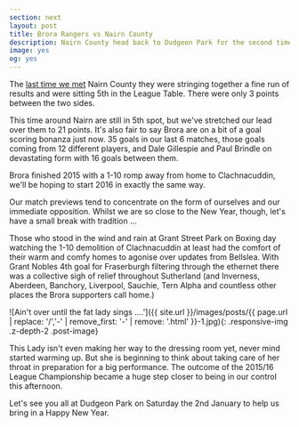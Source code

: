 ```yaml
---
section: next
layout: post
title: Brora Rangers vs Nairn County
description: Nairn County head back to Dudgeon Park for the second time this season.
image: yes
og: yes
---
```

The [last time we met](/2015/09/09/nairn-away-report.html) Nairn County they were stringing together a fine run of results and were sitting 5th in the League Table. There were only 3 points between the two sides.

This time around Nairn are still in 5th spot, but we've stretched our lead over them to 21 points. It's also fair to say Brora are on a bit of a goal scoring bonanza just now. 35 goals in our last 6 matches, those goals coming from 12 different players, and Dale Gillespie and Paul Brindle on devastating form with 16 goals between them.

Brora finished 2015 with a 1-10 romp away from home to Clachnacuddin, we'll be hoping to start 2016 in exactly the same way.

Our match previews tend to concentrate on the form of ourselves and our immediate opposition. Whilst we are so close to the New Year, though, let's have a small break with tradition ... 


Those who stood in the wind and rain at Grant Street Park on Boxing day watching the 1-10 demolition of Clachnacuddin at least had the comfort of their warm and comfy homes to agonise over updates from Bellslea. With Grant Nobles 4th goal for Fraserburgh filtering through the ethernet there was a collective sigh of relief throughout Sutherland (and Inverness, Aberdeen, Banchory, Liverpool, Sauchie, Tern Alpha and countless other places the Brora supporters call home.)

![Ain't over until the fat lady sings ....']({{ site.url }}/images/posts/{{ page.url | replace: '/','-' | remove_first: '-' | remove: '.html' }}-1.jpg){: .responsive-img .z-depth-2 .post-image}

This Lady isn't even making her way to the dressing room yet, never mind started warming up. But she is beginning to think about taking care of her throat in preparation for a big performance. The outcome of the 2015/16 League Championship became a huge step closer to being in our control this afternoon.

Let's see you all at Dudgeon Park on Saturday the 2nd January to help us bring in a Happy New Year.